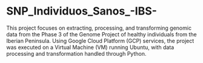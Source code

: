# SNP_Individuos_Sanos_-IBS-
This project focuses on extracting, processing, and transforming genomic data from the Phase 3 of the Genome Project of healthy individuals from the Iberian Peninsula. Using Google Cloud Platform (GCP) services, the project was executed on a Virtual Machine (VM) running Ubuntu, with data processing and transformation handled through Python.
